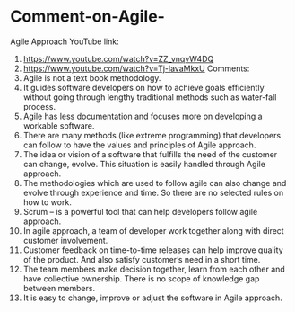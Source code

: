 # Comment-on-Agile-
Agile Approach
YouTube link:
1)	https://www.youtube.com/watch?v=ZZ_vnqvW4DQ
2)	https://www.youtube.com/watch?v=Tj-lavaMkxU
Comments:
1)	Agile is not a text book methodology.
2)	It guides software developers on how to achieve goals efficiently without going through lengthy traditional methods such as water-fall process.
3)	Agile has less documentation and focuses more on developing a workable software.
4)	There are many methods (like extreme programming) that developers can follow to have the values and principles of Agile approach.
5)	The idea or vision of a software that fulfills the need of the customer can change, evolve. This situation is easily handled through Agile approach.
6)	The methodologies which are used to follow agile can also change and evolve through experience and time. So there are no selected rules on how to work.
7)	Scrum – is a powerful tool that can help developers follow agile approach.
8)	In agile approach, a team of developer work together along with direct customer involvement.
9)	Customer feedback on time-to-time releases can help improve quality of the product. And also satisfy customer’s need in a short time.
10)	The team members make decision together, learn from each other and have collective ownership. There is no scope of knowledge gap between members.
11)	It is easy to change, improve or adjust the software in Agile approach.

